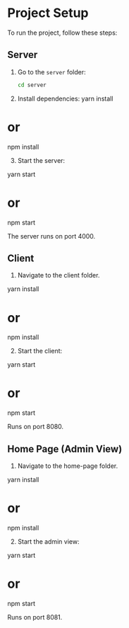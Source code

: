 # Project Setup

To run the project, follow these steps:

## Server
1. Go to the `server` folder:
   ```bash
   cd server

2. Install dependencies:
yarn install
# or
npm install


3. Start the server:

yarn start
# or
npm start

The server runs on port 4000.

## Client

1. Navigate to the client folder.

yarn install
# or
npm install

2. Start the client:

yarn start
# or
npm start

Runs on port 8080.

## Home Page (Admin View)

1. Navigate to the home-page folder.

yarn install
# or
npm install

2. Start the admin view:

yarn start
# or
npm start

Runs on port 8081.